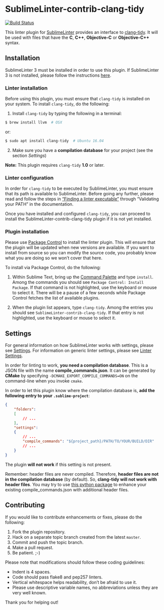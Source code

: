 SublimeLinter-contrib-clang-tidy
================================

[![Build Status](https://travis-ci.org/rwols/SublimeLinter-contrib-clang-tidy.svg?branch=master)](https://travis-ci.org/rwols/SublimeLinter-contrib-clang-tidy)

This linter plugin for [SublimeLinter][docs] provides an interface to [clang-tidy][clang-tidy]. It will be used with files that have the __C__, __C++__, __Objective-C__ or __Objective-C++__ syntax.

## Installation
SublimeLinter 3 must be installed in order to use this plugin. If SublimeLinter 3 is not installed, please follow the instructions [here][installation].

### Linter installation
Before using this plugin, you must ensure that `clang-tidy` is installed on your system. To install `clang-tidy`, do the following:

1. Install `clang-tidy` by typing the following in a terminal:
```bash
$ brew install llvm  # OSX
```
   or:
```bash
$ sudo apt install clang-tidy  # Ubuntu 16.04
```
2. Make sure you have a **compilation database** for your project (see the
   section *Settings*)

**Note:** This plugin requires `clang-tidy` __1.0__ or later.

### Linter configuration
In order for `clang-tidy` to be executed by SublimeLinter, you must ensure that its path is available to SublimeLinter. Before going any further, please read and follow the steps in [“Finding a linter executable”][linter-finding] through “Validating your PATH” in the documentation.

Once you have installed and configured `clang-tidy`, you can proceed to install the SublimeLinter-contrib-clang-tidy plugin if it is not yet installed.

### Plugin installation
Please use [Package Control][pc] to install the linter plugin. This will ensure that the plugin will be updated when new versions are available. If you want to install from source so you can modify the source code, you probably know what you are doing so we won’t cover that here.

To install via Package Control, do the following:

1. Within Sublime Text, bring up the [Command Palette][cmd] and type `install`. Among the commands you should see `Package Control: Install Package`. If that command is not highlighted, use the keyboard or mouse to select it. There will be a pause of a few seconds while Package Control fetches the list of available plugins.

1. When the plugin list appears, type `clang-tidy`. Among the entries you should see `SublimeLinter-contrib-clang-tidy`. If that entry is not highlighted, use the keyboard or mouse to select it.

## Settings
For general information on how SublimeLinter works with settings, please see [Settings][settings]. For information on generic linter settings, please see [Linter Settings][linter-settings].

In order for linting to work, **you need a compilation database**. This is a JSON
file with the name **compile_commands.json**. It can be generated by **CMake**
by specifying `-DCMAKE_EXPORT_COMPILE_COMMANDS=ON` on the command-line when
you invoke `cmake`.

In order to let this plugin know where the compilation database is, **add the
following entry to your `.sublime-project`**:

```json
{
    "folders":
    [
        // ...
    ],
    "settings":
    {
        // ...
        "compile_commands": "${project_path}/PATH/TO/YOUR/BUILD/DIR"
        // ...
    }
}
```
The plugin **will not work** if this setting is not present.

Remember: header files are never compiled. Therefore, **header files are not
in the compilation database** (by default). So, **clang-tidy will not work with
header files**. You may try to use [this python package][compdb] to enhance your existing compile_commands.json with additional header files.

## Contributing
If you would like to contribute enhancements or fixes, please do the following:

1. Fork the plugin repository.
1. Hack on a separate topic branch created from the latest `master`.
1. Commit and push the topic branch.
1. Make a pull request.
1. Be patient.  ;-)

Please note that modifications should follow these coding guidelines:

- Indent is 4 spaces.
- Code should pass flake8 and pep257 linters.
- Vertical whitespace helps readability, don’t be afraid to use it.
- Please use descriptive variable names, no abbreviations unless they are very well known.

Thank you for helping out!

[clang-tidy]: http://clang.llvm.org/extra/clang-tidy
[compdb]: https://github.com/Sarcasm/compdb
[docs]: http://sublimelinter.readthedocs.org
[installation]: http://sublimelinter.readthedocs.org/en/latest/installation.html
[locating-executables]: http://sublimelinter.readthedocs.org/en/latest/usage.html#how-linter-executables-are-located
[pc]: https://sublime.wbond.net/installation
[linter-finding]: http://sublimelinter.readthedocs.org/en/latest/troubleshooting.html#finding-a-linter-executable
[cmd]: http://docs.sublimetext.info/en/sublime-text-3/extensibility/command_palette.html
[settings]: http://sublimelinter.readthedocs.org/en/latest/settings.html
[linter-settings]: http://sublimelinter.readthedocs.org/en/latest/linter_settings.html
[inline-settings]: http://sublimelinter.readthedocs.org/en/latest/settings.html#inline-settings
